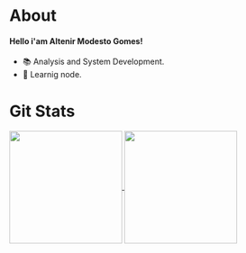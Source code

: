 # **About**
#### Hello i'am Altenir Modesto Gomes! 

+ 📚 Analysis and System Development.
+ :seedling: Learnig node.

# **Git Stats**
<div>
  <a href="https://github.com/PandinhaAnao1/github-readme-stats">
    <img height=200 align="center" src="https://github-readme-stats.vercel.app/api?username=PandinhaAnao1&theme=nightowl&rank_icon=github"/>
  </a>
  <a href="https://github.com/PandinhaAnao1/convoychat">
    <img height=200 align="center" src="https://github-readme-stats.vercel.app/api/top-langs/?username=PandinhaAnao1&layout=donut&theme=nightowl"/>
  </a>
</div>


